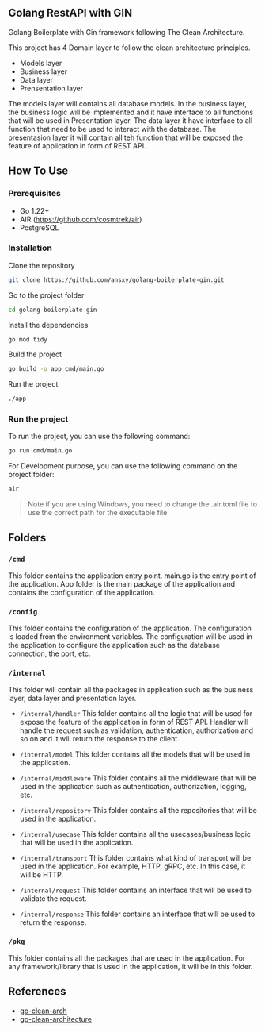 ## Golang RestAPI with GIN 
Golang Boilerplate with Gin framework following The Clean Architecture.

This project has 4 Domain layer to follow the clean architecture principles. 
  - Models layer
  - Business layer
  - Data layer
  - Prensentation layer

The models layer will contains all database models. In the business layer, the business logic will be implemented and it have interface to all functions that will be used in Presentation layer. The data layer it have interface to all function that need to be used to interact with the database. The presentasion layer it will contain all teh function that will be exposed the feature of application in form of REST API. 


## How To Use

### Prerequisites
- Go 1.22+
- AIR (https://github.com/cosmtrek/air)
- PostgreSQL 

### Installation
 
Clone the repository
```bash
git clone https://github.com/ansxy/golang-boilerplate-gin.git
```

Go to the project folder
```bash
cd golang-boilerplate-gin
```

Install the dependencies
```bash
go mod tidy
```

Build the project
```bash
go build -o app cmd/main.go
```

Run the project
```bash
./app
```

### Run the project

To run the project, you can use the following command:

```bash
go run cmd/main.go
```

For Development purpose, you can use the following command on the project folder:

```bash
air
```

> Note if you are using Windows, you need to change the .air.toml file to use the correct path for the executable file.



<!-- ## Architecture

![Architecture](https://github.com/joaopaulovieira/golang-gin-boilerplate/blob/master/images/architecture.png) -->

## Folders

### `/cmd`
 This folder contains the application entry point. main.go is the entry point of the application. App folder is the main package of the application and contains the configuration of the application.

### `/config`
 This folder contains the configuration of the application. The configuration is loaded from the environment variables. The configuration will be used in the application to configure the application such as the database connection, the port, etc.

### `/internal`
 This folder will contain all the packages in application such as the business layer, data layer and presentation layer. 
 
 - `/internal/handler`
 This folder contains all the logic that will be used for expose the feature of the application in form of REST API. Handler will handle the request such as validation, authentication, authorization and so on and it will return the response to the client.

 - `/internal/model`
 This folder contains all the models that will be used in the application. 

 - `/internal/middleware`
 This folder contains all the middleware that will be used in the application such as authentication, authorization, logging, etc.

 - `/internal/repository`
 This folder contains all the repositories that will be used in the application.

 - `/internal/usecase`
 This folder contains all the usecases/business logic that will be used in the application.

 - `/internal/transport`
 This folder contains what kind of transport will be used in the application. For example, HTTP, gRPC, etc. In this case, it will be HTTP.

 - `/internal/request`
 This folder contains an interface that will be used to validate the request.

 - `/internal/response`
 This folder contains an interface that will be used to return the response.

### `/pkg`
 This folder contains all the packages that are used in the application. For any framework/library that is used in the application, it will be in this folder.



## References
- [go-clean-arch](https://github.com/bxcodec/go-clean-arch?tab=readme-ov-file)
- [go-clean-architecture](https://github.com/khannedy/golang-clean-architecture) 
